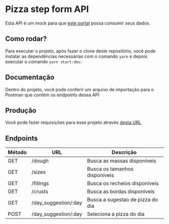 # Pizza step form API

Esta API é um mock para que [este portal](https://github.com/erickTrettel/pizza-step-form-portal) possa consumir seus dados.

## Como rodar?

Para executar o projeto, após fazer o clone deste repositório, você pode instalar as dependências necessárias
com o comando `yarn` e depois executar o comando `yarn start:dev`.

## Documentação

Dentro do projeto, você pode conferir um arquivo de importação para o Postman que contém os endpoints dessa API

## Produção

Você pode fazer requisições para esse projeto através [desta URL](https://pizza-step-form-api.herokuapp.com).

## Endpoints

| Método | URL                  | Descrição                        |
| ------ | -------------------- | -------------------------------- |
| GET    | /dough               | Busca as massas disponíveis      |
| GET    | /sizes               | Busca os tamanhos disponíveis    |
| GET    | /fillings            | Busca os recheios disponíveis    |
| GET    | /crusts              | Busca as bordas disponíveis      |
| GET    | /day_suggestion/:day | Busca a sugestao de pizza do dia |
| POST   | /day_suggestion/:day | Seleciona a pizza do dia         |
